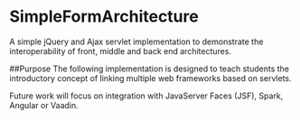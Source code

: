 # SimpleFormArchitecture
A simple jQuery and Ajax servlet implementation to demonstrate the interoperability of front, middle and back end architectures.

##Purpose
The following implementation is designed to teach students the introductory concept of linking multiple web frameworks based on servlets.

Future work will focus on integration with JavaServer Faces (JSF), Spark, Angular or Vaadin.
